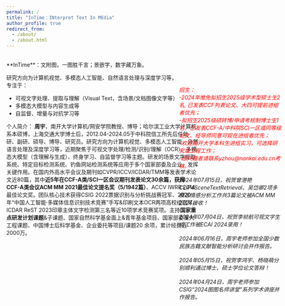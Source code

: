 ```yaml
---
permalink: /
title: "InTime：INterpret Text In MEdia"
author_profile: true
redirect_from: 
  - /about/
  - /about.html
---  
```

<br>
**InTime**：文附图，一图胜千言；景嵌字，数字藏万象。  
  
研究方向为计算机视觉、多模态人工智能、自然语言处理与深度学习等，<br>
专注于：  

+ 可视文字处理、提取与理解（Visual Text，含场景/文档图像文字等）  
+ 多模态大模型与内容生成等  
+ 自监督、增量与对抗学习等

个人简介：
**周宇**，南开大学计算机/网安学院教授、博导；哈尔滨工业大学计算机系本硕博，上海交通大学博士后，2012.04-2024.05于中科院信工所先后任助研、副研、硕导、博导、研究员。研究方向为计算机视觉、多模态人工智能、自然语言处理及深度学习等，近期聚焦于可视文字处理/检测/识别/理解（OCR）、多模态大模型（含理解与生成）、终身学习、自监督学习等主题。研发的场景文字提取系统、特定目标检测系统、钓鱼网站检测系统等应用于多个国家部委及企业，发挥关键作用。在国内外高水平会议及期刊如CVPR/ICCV/ICDAR/TMM等发表学术论文近80篇，其中**近5年在CCF-A类/SCI一区会议期刊发表论文30余篇，获得CCF-A类会议ACM MM 2021最佳论文提名奖（5/1942篇）**、ACCV IWRR 2014最佳论文奖。团队核心技术获得CSIG 2022票据识别与分析挑战赛冠军、2020年“中国人工智能·多媒体信息识别技术竞赛”手写&印刷文本OCR两项高校组冠军、ICDAR ReST 2023印章主体文字检测第三名等近10项学术竞赛奖项。主持**国家重点研发计划课题**&子课题、国家自然科学基金面上&青年基金项目、国家部委重大工程课题、中国博士后科学基金、企业委托等项目/课题20 余项，累计经费近2000万。

<style>
  .news{
    position: absolute;
    top: 7%;
    right: 1%;
    width: 28%;
  }
  .map{
    width: 75%;
  }
  @media screen and (max-width: 800px) {
    .news {
      position: static;
      width: auto;
    }
    .map{
      width: auto;
    }
  }
</style>

<div class="news">
    <h16 style="color:red"><em>招生：</em></h16><br>
    <h16 style="color:red"><em>-2024年推免拟招生2025级学术型硕士生2名, 已发表CCF列表论文、大四可提前进组者优先；</em></h16><br>
    <h16 style="color:red"><em>-拟招生2025级硕转博/申请考核制博士生1名，已发表CCF-A/中科院SCI一区或同等级论文、经导师同意可现在进组者优先；</em></h16><br>
    <h16 style="color:red"><em>-欢迎南开大学本科生进组实习，可选择研究或工程工作；</em></h16><br>
    <h16 style="color:red"><em>-感兴趣者请联系yzhou@nankai.edu.cn考核。</em></h16><br><br>
    <em>2024年07月15日，祝贺曾港艳CLIP4SceneTextRetrieval、吴岱卿2项多模态情感分析工作共3篇论文被ACM MM 2024接收！</em><br><br>
    <em>2024年07月04日，祝贺李祯航可视文字生成工作被ECAI 2024录用！</em><br><br>
    <em>2024年06月16日，周宇老师参加全国少数民族古籍文献智能分析研讨会并作报告。</em><br><br>
    <em>2024年05月15日，祝贺李鸿宇、杨晓萌分别顺利通过博士、硕士学位论文答辩！</em><br><br>
    <em>2024年04月24日，周宇老师参加CSIG“2024图图名师讲堂”系列学术讲座并作报告。</em><br><br>    
</div>

<div class="map">
  <script type="text/javascript" id="clustrmaps" src="//clustrmaps.com/map_v2.js?d=IZ9pPSCretfEwjCp7s_Fm8UrWtt2kUvApAL5BtbtCBA&cl=ffffff&w=a"></script>
</div>
